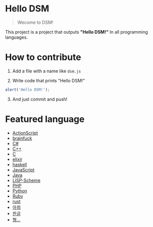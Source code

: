 # Hello DSM
> Wecome to DSM!

This project is a project that outputs **"Hello DSM!"** In all programming languages.

# How to contribute
1. Add a file with a name like `dsm.js`

2. Write code that prints "Hello DSM!"
``` javascript
alert('Hello DSM!');
```

3. And just commit and push!

# Featured language
* [ActionScript](/dsm.as)
* [brainfuck](/dsm.bf)
* [C#](/Dsm.cs)
* [C++](/dsm.cpp)
* [C](/dsm.c)
* [elixir](/dsm.ex)
* [haskell](/dsm.hs)
* [JavaScript](/DSM.js)
* [Java](/Dsm.java)
* [LISP-Scheme](/HelloDSM.rkt)
* [PHP](/dsm.php)
* [Python](/dsm.py)
* [Ruby](/dsm.rb)
* [rust](/dsm.rs)
* [아희](/dsm.aheui)
* [한글](/dsm.hangeul)
* [형...](/dsm.hyeong)
